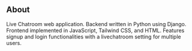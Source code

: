 ## About

Live Chatroom web application. Backend written in Python using Django. Frontend implemented in JavaScript, Tailwind CSS, and HTML. Features signup and login functionalities with a livechatroom setting for multiple users. 
